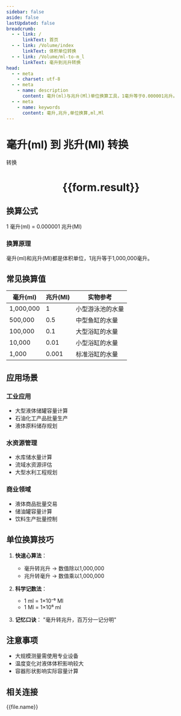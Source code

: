 ```yaml
---
sidebar: false
aside: false
lastUpdated: false
breadcrumb:
  - - link: /
      linkText: 首页
  - - link: /Volume/index
      linkText: 体积单位转换
  - - link: /Volume/ml-to-m_l
      linkText: 毫升到兆升转换
head:
  - - meta
    - charset: utf-8
  - - meta
    - name: description
      content: 毫升(ml)与兆升(Ml)单位换算工具，1毫升等于0.000001兆升。
  - - meta
    - name: keywords
      content: 毫升,兆升,单位换算,ml,Ml
---
```


# 毫升(ml) 到 兆升(Ml) 转换

<script setup>
import { onMounted, reactive, inject ,ref  } from 'vue'
import { NButton,NForm ,NFormItem,NInput,NInputNumber,NSelect,NCard,useMessage ,NGrid ,NGi } from 'naive-ui'
import { defineClientComponent } from 'vitepress'
import { Volume } from '../../files';

const convert = inject('convert')
const formRef = ref(null);
const rules = {
  number:{
    required: true,
    type: 'number',
    trigger: "blur"
  }
}
const form = reactive({
  number:null,
  result:'',
  title:'毫升(ml)到兆升(Ml)换算'
})

const convertHandler = (e) => {
  e.preventDefault();
  formRef.value?.validate((errors)=>{
    if (!errors) {
      form.result = `${form.number} ml = ${convert(form.number).from('ml').to('Ml')} Ml`
    }
  })
}
</script>

<n-form size="large" :model="form" ref='formRef' :rules="rules">
  <n-form-item label="数值" path="number">
    <n-input-number size="large" style="width:100%" :min="0" v-model:value="form.number" placeholder="请输入毫升数值" />
  </n-form-item>
  <n-form-item>
    <n-button type="primary" style="width:100%" @click="convertHandler">转换</n-button>
  </n-form-item>
</n-form>
<n-card embedded :bordered="false" hoverable>
  <div style="text-align:center">
    <h1>{{form.result}}</h1>
  </div>
</n-card>

## 换算公式
1 毫升(ml) = 0.000001 兆升(Ml)

### 换算原理
毫升(ml)和兆升(Ml)都是体积单位，1兆升等于1,000,000毫升。

## 常见换算值
| 毫升(ml) | 兆升(Ml) | 实物参考                 |
|---------|---------|--------------------------|
| 1,000,000 | 1       | 小型游泳池的水量          |
| 500,000  | 0.5     | 中型鱼缸的水量            |
| 100,000  | 0.1     | 大型浴缸的水量            |
| 10,000   | 0.01    | 小型浴缸的水量            |
| 1,000    | 0.001   | 标准浴缸的水量            |

## 应用场景
### 工业应用
- 大型液体储罐容量计算
- 石油化工产品批量生产
- 液体原料储存规划

### 水资源管理
- 水库储水量计算
- 流域水资源评估
- 大型水利工程规划

### 商业领域
- 液体商品批量交易
- 储油罐容量计算
- 饮料生产批量控制

## 单位换算技巧
1. **快速心算法**：
   - 毫升转兆升 → 数值除以1,000,000
   - 兆升转毫升 → 数值乘以1,000,000

2. **科学记数法**：
   - 1 ml = 1×10⁻⁶ Ml
   - 1 Ml = 1×10⁶ ml

3. **记忆口诀**：
   "毫升转兆升，百万分一记分明"

## 注意事项
- 大规模测量需使用专业设备
- 温度变化对液体体积影响较大
- 容器形状影响实际容量计算

## 相关连接
<n-grid x-gap="12" :cols="4">
  <n-gi v-for="(file, index) in Volume" :key="index">
    <n-button
      text
      tag="a"
      :href="file.path"
      type="primary"
    >
      {{file.name}}
    </n-button>
  </n-gi>
</n-grid>